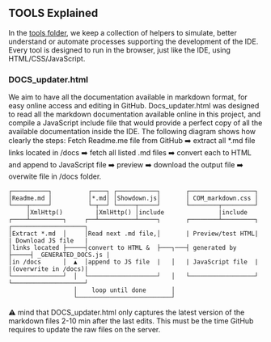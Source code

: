 ## TOOLS Explained

In the [tools folder](https://github.com/RetroAppleJS/AppleII-IDE/tree/main/tools), we keep a collection of helpers to simulate, better understand or automate processes supporting the development of the IDE.  Every tool is designed to run in the browser, just like the IDE, using HTML/CSS/JavaScript.

### DOCS_updater.html

We aim to have all the documentation available in markdown format, for easy online access and editing in GitHub.  Docs_updater.html was designed to read all the markdown documentation available online in this project, and compile a JavaScript include file that would provide a perfect copy of all the available documentation inside the IDE.  The following diagram shows how clearly the steps:  Fetch Readme.me file from GitHub :arrow_right: extract all \*.md file links located in /docs :arrow_right: fetch all listed .md files :arrow_right: convert each to HTML and append to JavaScript file :arrow_right: preview :arrow_right: download the output file :arrow_right: overwite file in /docs folder.

    ┌──────────┐          ┌────┐ ┌───────────┐       ┌──────────────────┐
    │Readme.md │          │*.md│ │Showdown.js│       │ COM_markdown.css │
    └────┬─────┘          └─┬──┘ └─────┬─────┘       └────────┬─────────┘
         │XmlHttp()         |XmlHttp() │include               |include
    ┌────┴─────────┐     ┌──┴──────────┴─────┐       ┌────────┴─────────┐     ┌────────────────────┐
    │Extract *.md  │     │Read next .md file,│       | Preview/test HTML|     | Download JS file   |
    │links located ├─────┤convert to HTML &  ├───┐───┤ generated by     ├─────┤ _GENERATED_DOCS.js | 
    │in /docs      │  ▲  │append to JS file  |   │   | JavaScript file  |     |(overwrite in /docs)|
    └──────────────┘  │  └───────────────────┘   │   └──────────────────┘     └────────────────────┘
                      │    loop until done       │
                      └──────────────────────────┘
:warning: mind that DOCS_updater.html only captures the latest version of the markdown files 2-10 min after the last edits.  This must be the time GitHub requires to update the raw files on the server.
